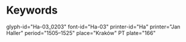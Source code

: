 # Keywords
glyph-id="Ha-03_0203"
font-id="Ha-03"
printer-id="Ha"
printer="Jan Haller"
period="1505–1525"
place="Kraków"
PT plate="166"

